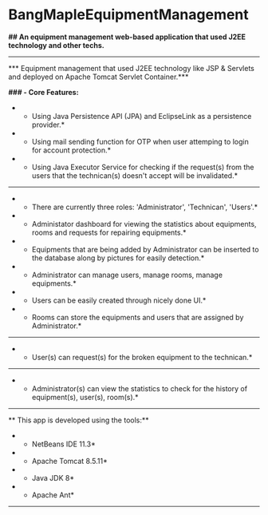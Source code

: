 # BangMapleEquipmentManagement
**## An equipment management web-based application that used J2EE technology and other techs.**

------
*** Equipment management that used J2EE technology like JSP & Servlets and deployed on Apache Tomcat Servlet Container.***

**### - Core Features:**

* - Using Java Persistence API (JPA) and EclipseLink as a persistence provider.*

* - Using mail sending function for OTP when user attemping to login for account protection.*

* - Using Java Executor Service for checking if the request(s) from the users that the technican(s) doesn't accept will be invalidated.*

-----------

* - There are currently three roles: 'Administrator', 'Technican', 'Users'.*


* - Administator dashboard for viewing the statistics about equipments, rooms and requests for repairing equipments.*

* - Equipments that are being added by Administrator can be inserted to the database along by pictures for easily detection.*

* - Administrator can manage users, manage rooms, manage equipments.*

* - Users can be easily created through nicely done UI.*

* - Rooms can store the equipments and users that are assigned by Administrator.*

---------
* - User(s) can request(s) for the broken equipment to the technican.*

--------
* - Administrator(s) can view the statistics to check for the history of equipment(s), user(s), room(s).*


---
** This app is developed using the tools:**

* - NetBeans IDE 11.3*

* - Apache Tomcat 8.5.11*

* - Java JDK 8*

* - Apache Ant*

----
